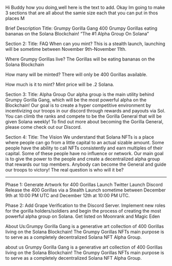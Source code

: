 Hi Buddy how you doing,well here is the text to add.
Okay Im going to make 3 sections that are all about the samie size each that you can put in thos places
M

Brief Description
Title: Grumpy Gorilla Gang
400 Grumpy Gorillas eating bananas on the Solana Blockchain!
“The #1 Alpha Group On Solana”

Section 2:
Title: FAQ
When can you mint?
This is a stealth launch, launching will be sometime between November 9th-November 11th.

Where Grumpy Gorillas live?
The Gorillas will be eating bananas on the Solana Blockchain

How many will be minted?
There will only be 400 Gorillas available.

How much is it to mint?
Mint price will be .2 Solana.

Section 3:
Title: Alpha Group
Our alpha group is the main utility behind Grumpy Gorilla Gang, which will be the most powerful alpha on the Blockchain! Our goal is to create a hyper competitive environment by incentivizing our troops in our discord through rewards and payouts via Sol. You can climb the ranks and compete to be the Gorilla General that will be given Solana weekly! To find out more about becoming the Gorilla General, please come check out our Discord.

Section 4:
Title: The Vision
We understand that Solana NFTs is a place where people can go from a little capital to an actual sizable amount. Some people have the ability to call NFTs consistently and earn multiples of their capital. Some of these people have no influence or network. Our main goal is to give the power to the people and create a decentralized alpha group that rewards our top members. Anybody can become the General and guide our troops to victory! The real question is who will it be?

---

Phase 1:
Generate Artwork for 400 Gorillas
Launch Twitter
Launch Discord
Release the 400 Gorillas via a Stealth Launch sometime between December 9th at 10:00 PM UTC and December 12th at 10:00 PM UTC.

Phase 2:
Add Grape Verification to the Discord Server.
Implement new roles for the gorilla holders/soldiers and begin the process of creating the most powerful alpha group on Solana.
Get listed on Moonrank and Magic Eden

About Us:Grumpy Gorilla Gang is a generative art collection of 400 Gorillas living on the Solana Blockchain! The Grumpy Gorillas NFTs main purpose is to serve as a completely decentralized Solana NFT Alpha Group.

about us
Grumpy Gorilla Gang is a generative art collection of 400 Gorillas living on the Solana Blockchain! The Grumpy Gorillas NFTs main purpose is to serve as a completely decentralized Solana NFT Alpha Group.
